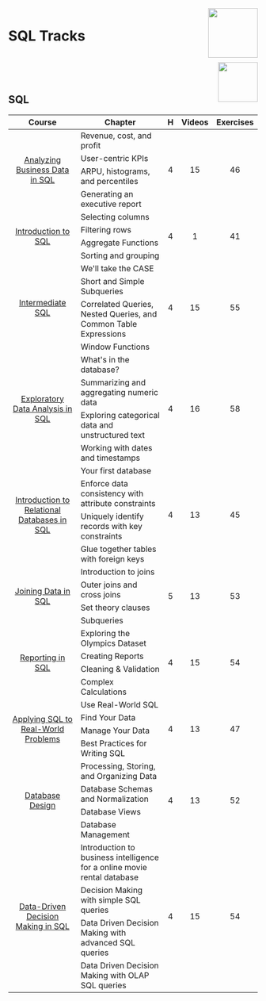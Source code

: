 <img align="right" width="100" src="https://github.com/cs-MohamedAyman/eLearning-Platforms/tree/master/DataCamp-Tracks/org-logos/datacamp.jpg">

# SQL Tracks

<br>
<img align="right" width="80" height="80" src="https://github.com/cs-MohamedAyman/eLearning-Platforms/tree/master/DataCamp-Tracks/org-logos/sql.jpg">
<br><br>

## SQL

<table>
    <thead>
        <tr>
            <th width="40%">Course</th>
            <th width="60%">Chapter</th>
            <th>H</th>
            <th>Videos</th>
            <th>Exercises</th>
        </tr>
    </thead>
    <tbody>
            <tr>
                <td rowspan=4 align=center>
<a href="https://learn.datacamp.com/courses/analyzing-business-data-in-sql">Analyzing Business Data in SQL</a><br>
                <td align="left">Revenue, cost, and profit</td>
                <td rowspan=4 align="center">4</td>
                <td rowspan=4 align="center">15</td>
                <td rowspan=4 align="center">46</td>
                </td>
            </tr>
            <tr>
                <td align="left">User-centric KPIs</td>
            </tr>
            <tr>
                <td align="left">ARPU, histograms, and percentiles</td>
            </tr>
            <tr>
                <td align="left">Generating an executive report</td>
            </tr>
            <tr>
                <td rowspan=4 align=center>
<a href="https://learn.datacamp.com/courses/introduction-to-sql">Introduction to SQL</a><br>
                <td align="left">Selecting columns</td>
                <td rowspan=4 align="center">4</td>
                <td rowspan=4 align="center">1</td>
                <td rowspan=4 align="center">41</td>
                </td>
            </tr>
            <tr>
                <td align="left">Filtering rows</td>
            </tr>
            <tr>
                <td align="left">Aggregate Functions</td>
            </tr>
            <tr>
                <td align="left">Sorting and grouping</td>
            </tr>
            <tr>
                <td rowspan=4 align=center>
<a href="https://learn.datacamp.com/courses/intermediate-sql">Intermediate SQL</a><br>
                <td align="left">We'll take the CASE</td>
                <td rowspan=4 align="center">4</td>
                <td rowspan=4 align="center">15</td>
                <td rowspan=4 align="center">55</td>
                </td>
            </tr>
            <tr>
                <td align="left">Short and Simple Subqueries</td>
            </tr>
            <tr>
                <td align="left">Correlated Queries, Nested Queries, and Common Table Expressions</td>
            </tr>
            <tr>
                <td align="left">Window Functions</td>
            </tr>
            <tr>
                <td rowspan=4 align=center>
<a href="https://learn.datacamp.com/courses/exploratory-data-analysis-in-sql">Exploratory Data Analysis in SQL</a><br>
                <td align="left">What's in the database?</td>
                <td rowspan=4 align="center">4</td>
                <td rowspan=4 align="center">16</td>
                <td rowspan=4 align="center">58</td>
                </td>
            </tr>
            <tr>
                <td align="left">Summarizing and aggregating numeric data</td>
            </tr>
            <tr>
                <td align="left">Exploring categorical data and unstructured text</td>
            </tr>
            <tr>
                <td align="left">Working with dates and timestamps</td>
            </tr>
            <tr>
                <td rowspan=4 align=center>
<a href="https://learn.datacamp.com/courses/introduction-to-relational-databases-in-sql">Introduction to Relational Databases in SQL</a><br>
                <td align="left">Your first database</td>
                <td rowspan=4 align="center">4</td>
                <td rowspan=4 align="center">13</td>
                <td rowspan=4 align="center">45</td>
                </td>
            </tr>
            <tr>
                <td align="left">Enforce data consistency with attribute constraints</td>
            </tr>
            <tr>
                <td align="left">Uniquely identify records with key constraints</td>
            </tr>
            <tr>
                <td align="left">Glue together tables with foreign keys</td>
            </tr>
            <tr>
                <td rowspan=4 align=center>
<a href="https://learn.datacamp.com/courses/joining-data-in-postgresql">Joining Data in SQL</a><br>
                <td align="left">Introduction to joins</td>
                <td rowspan=4 align="center">5</td>
                <td rowspan=4 align="center">13</td>
                <td rowspan=4 align="center">53</td>
                </td>
            </tr>
            <tr>
                <td align="left">Outer joins and cross joins</td>
            </tr>
            <tr>
                <td align="left">Set theory clauses</td>
            </tr>
            <tr>
                <td align="left">Subqueries</td>
            </tr>
            <tr>
                <td rowspan=4 align=center>
<a href="https://learn.datacamp.com/courses/reporting-in-sql">Reporting in SQL</a><br>
                <td align="left">Exploring the Olympics Dataset</td>
                <td rowspan=4 align="center">4</td>
                <td rowspan=4 align="center">15</td>
                <td rowspan=4 align="center">54</td>
                </td>
            </tr>
            <tr>
                <td align="left">Creating Reports</td>
            </tr>
            <tr>
                <td align="left">Cleaning & Validation</td>
            </tr>
            <tr>
                <td align="left">Complex Calculations</td>
            </tr>
            <tr>
                <td rowspan=4 align=center>
<a href="https://learn.datacamp.com/courses/applying-sql-to-real-world-problems">Applying SQL to Real-World Problems</a><br>
                <td align="left">Use Real-World SQL</td>
                <td rowspan=4 align="center">4</td>
                <td rowspan=4 align="center">13</td>
                <td rowspan=4 align="center">47</td>
                </td>
            </tr>
            <tr>
                <td align="left">Find Your Data</td>
            </tr>
            <tr>
                <td align="left">Manage Your Data</td>
            </tr>
            <tr>
                <td align="left">Best Practices for Writing SQL</td>
            </tr>
            <tr>
                <td rowspan=4 align=center>
<a href="https://learn.datacamp.com/courses/database-design">Database Design</a><br>
                <td align="left">Processing, Storing, and Organizing Data</td>
                <td rowspan=4 align="center">4</td>
                <td rowspan=4 align="center">13</td>
                <td rowspan=4 align="center">52</td>
                </td>
            </tr>
            <tr>
                <td align="left">Database Schemas and Normalization</td>
            </tr>
            <tr>
                <td align="left">Database Views</td>
            </tr>
            <tr>
                <td align="left">Database Management</td>
            </tr>
            <tr>
                <td rowspan=4 align=center>
<a href="https://learn.datacamp.com/courses/data-driven-decision-making-in-sql">Data-Driven Decision Making in SQL</a><br>
                <td align="left">Introduction to business intelligence for a online movie rental database</td>
                <td rowspan=4 align="center">4</td>
                <td rowspan=4 align="center">15</td>
                <td rowspan=4 align="center">54</td>
                </td>
            </tr>
            <tr>
                <td align="left">Decision Making with simple SQL queries</td>
            </tr>
            <tr>
                <td align="left">Data Driven Decision Making with advanced SQL queries</td>
            </tr>
            <tr>
                <td align="left">Data Driven Decision Making with OLAP SQL queries</td>
            </tr>
    </tbody>
</table>
